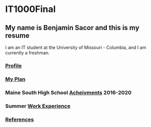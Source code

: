 # IT1000Final

## My name is Benjamin Sacor and this is my resume

I am an IT student at the University of Missouri - Columbia, and I am currently a freshman.

### [Profile](profile.md)

### [My Plan]()

### Maine South High School [Acheivments]() 2016-2020

### Summer [Work Experience]()

### [References]()
